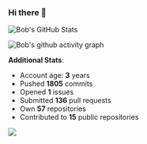 ### Hi there 👋

![Bob's GitHub Stats](https://github-readme-stats.vercel.app/api?username=Bobthesoftwaredeveloper&show_icons=true&count_private=true&theme=react&hide=stars,prs,issues,contribs)

![Bob's github activity graph](https://github-readme-activity-graph-c.herokuapp.com/graph?username=BobTheSoftwareDeveloper&theme=react-dark)

**Additional Stats**:
- Account age: **3** years
- Pushed **1805** commits
- Opened **1** issues
- Submitted **136** pull requests
- Own **57** repositories
- Contributed to **15** public repositories

![](https://komarev.com/ghpvc/?username=BobTheSoftwareDeveloper)
